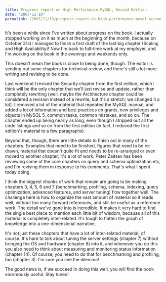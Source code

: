 ```yaml
---
title: Progress report on High Performance MySQL, Second Edition
date: "2007-11-10"
permalink: /2007/11/10/progress-report-on-high-performance-mysql-second-edition/
---
```

It's been a while since I've written about progress on the book. I actually stopped working on it as much at the beginning of the month, because on October 31st I managed to finish a first draft of the last big chapter (Scaling and High Availability)! Now I'm back to full-time work at my employer, and I'm working on the book in the evenings and weekends only.

This doesn't mean the book is close to being done, though. The editor is sending out some chapters for technical review, and there's still a lot more writing and revising to be done.

Last weekend I revised the Security chapter from the first edition, which I think will be the only chapter that we'll just revise and update, rather than completely rewriting (well, maybe the Architecture chapter could be considered a revision instead of a rewrite, but it's a stretch; we changed it a lot). I removed a lot of the material that repeated the MySQL manual, and added a lot of information and best practices on grants, new privileges and objects in MySQL 5, common tasks, common mistakes, and so on. The chapter ended up being nearly as long, even though I stripped out all the code listings and so on from the first edition (in fact, I reduced the first edition's material to a few paragraphs).

Beyond that, though, there are little details to finish out in many of the chapters. Examples that need to be finished, figures that need to be re-drawn, material that doesn't quite fit and needs to be re-arranged or even moved to another chapter; it's a lot of work. Peter Zaitsev has been reviewing some of the core chapters on query and schema optimization etc, and I'm revising them in response to his comments. That's what I spent today doing.

I think the biggest chunks of work that remain are going to be making chapters 3, 4, 5, 6 and 7 (benchmarking, profiling, schema, indexing, query optimization, advanced features, and server tuning) flow together well. The challenge here is how to organize the vast amount of material so it reads well, without too many forward references, and still be useful as a reference work. The detail we've gone into is incredible. It makes it very hard to find the single best place to mention each little bit of wisdom, because all of this material is completely inter-related. It's tough to flatten the graph of knowledge into a one-dimensional narrative.

It's not just these chapters that have a lot of inter-related material, of course. It's hard to talk about tuning the server settings (chapter 7) without bringing the OS and hardware (chapter 8) into it, and whenever you do this you also need to think about measuring and monitoring status information (chapter 14). Of course, you need to do that for benchmarking and profiling, too (chapter 3). I'm sure you see the dilemma!

The good news is, if we succeed in doing this well, you will find the book enormously useful. Stay tuned!
